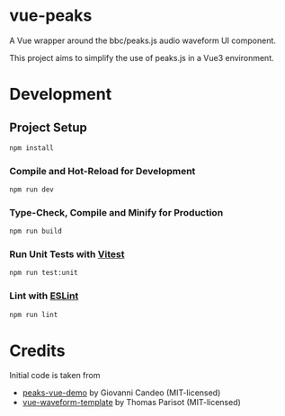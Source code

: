 # vue-peaks
A Vue wrapper around the bbc/peaks.js audio waveform UI component.

This project aims to simplify the use of peaks.js in a Vue3 environment.

# Development

## Project Setup

```sh
npm install
```

### Compile and Hot-Reload for Development

```sh
npm run dev
```

### Type-Check, Compile and Minify for Production

```sh
npm run build
```

### Run Unit Tests with [Vitest](https://vitest.dev/)

```sh
npm run test:unit
```

### Lint with [ESLint](https://eslint.org/)

```sh
npm run lint
```

# Credits
Initial code is taken from 
- [peaks-vue-demo](https://github.com/candeogi/peaks-vue-demo) by Giovanni Candeo (MIT-licensed)
- [vue-waveform-template](https://github.com/thom4parisot/vue-waveform-template) by Thomas Parisot (MIT-licensed)